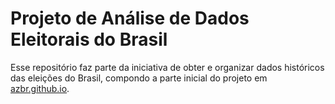 # Projeto de Análise de Dados Eleitorais do Brasil

Esse repositório faz parte da iniciativa de obter e organizar
dados históricos das eleições do Brasil, compondo a parte inicial
do projeto em [azbr.github.io](https://azbr.github.io).


